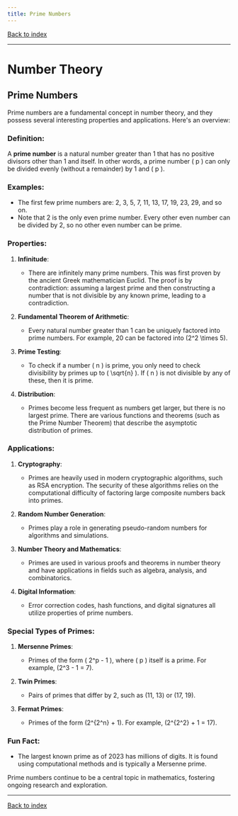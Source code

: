 ```yaml
---
title: Prime Numbers
---
```


[Back to index](index.html)

---
# Number Theory
## Prime Numbers

Prime numbers are a fundamental concept in number theory, and they possess several interesting properties and applications. Here's an overview:

### Definition:
A **prime number** is a natural number greater than 1 that has no positive divisors other than 1 and itself. In other words, a prime number \( p \) can only be divided evenly (without a remainder) by 1 and \( p \).

### Examples:
- The first few prime numbers are: 2, 3, 5, 7, 11, 13, 17, 19, 23, 29, and so on.
- Note that 2 is the only even prime number. Every other even number can be divided by 2, so no other even number can be prime.

### Properties:

1. **Infinitude**: 
   - There are infinitely many prime numbers. This was first proven by the ancient Greek mathematician Euclid. The proof is by contradiction: assuming a largest prime and then constructing a number that is not divisible by any known prime, leading to a contradiction.
   
2. **Fundamental Theorem of Arithmetic**:
   - Every natural number greater than 1 can be uniquely factored into prime numbers. For example, 20 can be factored into \(2^2 \times 5\).

3. **Prime Testing**:
   - To check if a number \( n \) is prime, you only need to check divisibility by primes up to \( \sqrt{n} \). If \( n \) is not divisible by any of these, then it is prime.
   
4. **Distribution**:
   - Primes become less frequent as numbers get larger, but there is no largest prime. There are various functions and theorems (such as the Prime Number Theorem) that describe the asymptotic distribution of primes.

### Applications:

1. **Cryptography**:
   - Primes are heavily used in modern cryptographic algorithms, such as RSA encryption. The security of these algorithms relies on the computational difficulty of factoring large composite numbers back into primes.

2. **Random Number Generation**:
   - Primes play a role in generating pseudo-random numbers for algorithms and simulations.

3. **Number Theory and Mathematics**:
   - Primes are used in various proofs and theorems in number theory and have applications in fields such as algebra, analysis, and combinatorics.

4. **Digital Information**:
   - Error correction codes, hash functions, and digital signatures all utilize properties of prime numbers.

### Special Types of Primes:

1. **Mersenne Primes**: 
   - Primes of the form \( 2^p - 1 \), where \( p \) itself is a prime. For example, \(2^3 - 1 = 7\).

2. **Twin Primes**: 
   - Pairs of primes that differ by 2, such as (11, 13) or (17, 19).

3. **Fermat Primes**:
   - Primes of the form \(2^{2^n} + 1\). For example, \(2^{2^2} + 1 = 17\).

### Fun Fact:
- The largest known prime as of 2023 has millions of digits. It is found using computational methods and is typically a Mersenne prime.

Prime numbers continue to be a central topic in mathematics, fostering ongoing research and exploration.

---
[Back to index](index.html)
